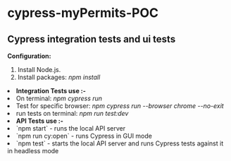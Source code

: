 # cypress-myPermits-POC
<h2>Cypress integration tests and ui tests</h2>

<b>Configuration:</b>
<ol>
<li>Install Node.js.</li>
<li>Install packages: <i>npm install</i></li>
</ol>
<li><b>Integration Tests use :-</b></li>
<li>On terminal: <i>npm cypress run</i></li>
<li>Test for specific browser: <i>npm cypress run --browser chrome --no-exit</i></li>
<li>run tests on terminal: <i>npm run test:dev</i></li> 
<li><b>API Tests use :-</b></li> 
<li> `npm start` - runs the local API server </li>
<li> `npm run cy:open` - runs Cypress in GUI mode </li>
<li> `npm test` - starts the local API server and runs Cypress tests against it in headless mode </li>
</ul>

